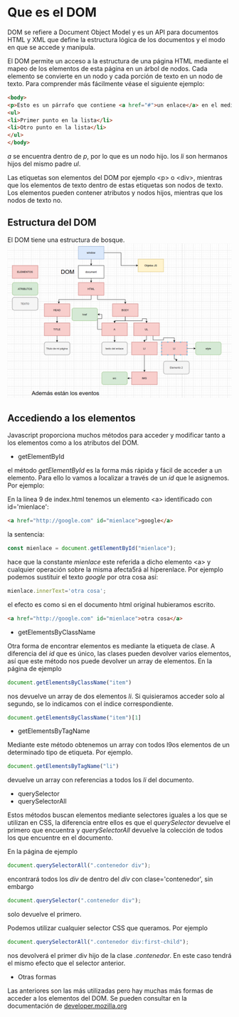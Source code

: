 # Que es el DOM

DOM  se refiere a Document Object Model y es un API para documentos HTML y XML que define la estructura lógica de los documentos y el modo en que se accede y manipula.

El DOM permite un acceso a la estructura de una página HTML mediante el mapeo de los elementos de esta página en un árbol de nodos. Cada elemento se convierte en un nodo y cada porción de texto en un nodo de texto. Para comprender más fácilmente véase el siguiente ejemplo:

```html
<body>
<p>Esto es un párrafo que contiene <a href="#">un enlace</a> en el medio. </p>
<ul>
<li>Primer punto en la lista</li>
<li>Otro punto en la lista</li>
</ul>
</body>
```
*a* se encuentra dentro de *p*, por lo que es un nodo hijo. los *li* son hermanos hijos del mismo padre *ul*. 

Las etiquetas son elementos del DOM por ejemplo \<p> o \<div>, mientras que los elementos de texto dentro de estas etiquetas son nodos de texto. Los elementos pueden contener atributos y nodos hijos, mientras que los nodos de texto no.

## Estructura del DOM

El DOM tiene una estructura de bosque.
![Estructura del DOM](dom.png)

## Accediendo a los elementos

Javascript proporciona muchos métodos para acceder y modificar tanto a los elementos como a los atributos del DOM.

- getElementById

el método *getElementById* es la forma más rápida y fácil de acceder a un elemento. Para ello lo vamos a localizar a través de un *id* que le asignemos. Por ejemplo:

En la línea 9 de index.html tenemos un elemento \<a> identificado con id='mienlace':

```html
<a href="http://google.com" id="mienlace">google</a>
```

la sentencia:

```javascript
const mienlace = document.getElementById("mienlace");
```

hace que la constante *mienlace* este referida a dicho elemento \<a> y cualquier operación sobre la misma afecta5rá al hiperenlace. Por ejemplo podemos sustituir el texto *google* por otra cosa así:

```javascript
mienlace.innerText='otra cosa';
```

el efecto es como si en el documento html original hubieramos escrito.

```html
<a href="http://google.com" id="mienlace">otra cosa</a>
```

- getElementsByClassName

Otra forma de encontrar elementos es mediante la etiqueta de clase. A diferencia del *id* que es único, las clases pueden devolver varios elementos, así que este método nos puede devolver un array de elementos. En la página de ejemplo 

```javascript
document.getElementsByClassName("item")
```

nos devuelve un array de dos elementos *li*. Si quisieramos acceder solo al segundo, se lo indicamos con el índice correspondiente.

```javascript
document.getElementsByClassName("item")[1]
```

- getElementsByTagName

Mediante este método obtenemos un array con todos l9os elementos de un determinado tipo de etiqueta. Por ejemplo.

```javascript
document.getElementsByTagName("li")
```

devuelve un array con referencias a todos los *li* del documento.

- querySelector
- querySelectorAll

Estos métodos buscan elementos mediante selectores iguales a los que se utilizan en CSS, la diferencia entre ellos es que el *querySelector* devuelve el primero que encuentra y *querySelectorAll* devuelve la colección de todos los que encuentre en el documento.

En la página de ejemplo

```javascript
document.querySelectorAll(".contenedor div");
```

 encontrará todos los *div* de dentro del *div* con clase='contenedor', sin embargo 

 ```javascript
document.querySelector(".contenedor div");
```

solo devuelve el primero.

Podemos utilizar cualquier selector CSS que queramos. Por ejemplo

```javascript
document.querySelectorAll(".contenedor div:first-child");
```

nos devolverá el primer div hijo de la clase *.contenedor*. En este caso tendrá el mismo efecto que el selector anterior.

- Otras formas

Las anteriores son las más utilizadas pero hay muchas más formas de acceder a los elementos del DOM. Se pueden consultar en la documentación de [developer.mozilla.org](https://developer.mozilla.org/es/docs/Referencia_DOM_de_Gecko)
